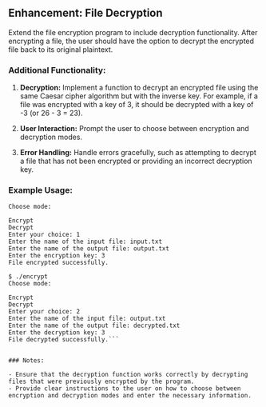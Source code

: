 ## Enhancement: File Decryption

Extend the file encryption program to include decryption functionality. After encrypting a file, the user should have the option to decrypt the encrypted file back to its original plaintext.

### Additional Functionality:

1. **Decryption:** Implement a function to decrypt an encrypted file using the same Caesar cipher algorithm but with the inverse key. For example, if a file was encrypted with a key of 3, it should be decrypted with a key of -3 (or 26 - 3 = 23).

2. **User Interaction:** Prompt the user to choose between encryption and decryption modes.

3. **Error Handling:** Handle errors gracefully, such as attempting to decrypt a file that has not been encrypted or providing an incorrect decryption key.

### Example Usage:

```$ ./encrypt
Choose mode:

Encrypt
Decrypt
Enter your choice: 1
Enter the name of the input file: input.txt
Enter the name of the output file: output.txt
Enter the encryption key: 3
File encrypted successfully.

$ ./encrypt
Choose mode:

Encrypt
Decrypt
Enter your choice: 2
Enter the name of the input file: output.txt
Enter the name of the output file: decrypted.txt
Enter the decryption key: 3
File decrypted successfully.```


### Notes:

- Ensure that the decryption function works correctly by decrypting files that were previously encrypted by the program.
- Provide clear instructions to the user on how to choose between encryption and decryption modes and enter the necessary information.

